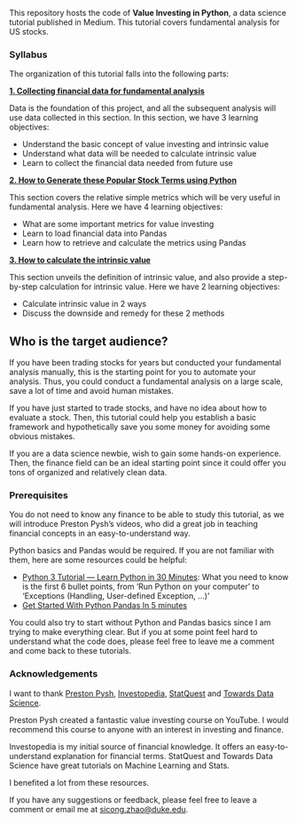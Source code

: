 This repository hosts the code of **Value Investing in Python**, a data science tutorial published in Medium. 
This tutorial covers fundamental analysis for US stocks.

### Syllabus
The organization of this tutorial falls into the following parts:

**[1. Collecting financial data for fundamental analysis](https://medium.com/@luo9137/collecting-financial-data-for-fundamental-analysis-115140f5f162)**

Data is the foundation of this project, and all the subsequent analysis will use data collected in this section. In this section, we have 3 learning objectives:
* Understand the basic concept of value investing and intrinsic value
* Understand what data will be needed to calculate intrinsic value
* Learn to collect the financial data needed from future use

**[2. How to Generate these Popular Stock Terms using Python](https://medium.com/@luo9137/how-to-generate-these-popular-stock-terms-using-python-4e69c6acc6b3)**

This section covers the relative simple metrics which will be very useful in fundamental analysis. 
Here we have 4 learning objectives:
* What are some important metrics for value investing
* Learn to load financial data into Pandas
* Learn how to retrieve and calculate the metrics using Pandas

**[3. How to calculate the intrinsic value](https://medium.com/@luo9137/how-to-calculate-the-intrinsic-value-of-a-stock-31c0312586a3)**

This section unveils the definition of intrinsic value, and also provide a step-by-step calculation for intrinsic value. Here we have 2 learning objectives:
* Calculate intrinsic value in 2 ways
* Discuss the downside and remedy for these 2 methods

## Who is the target audience?
If you have been trading stocks for years but conducted your fundamental analysis manually, this is the starting point for you to automate your analysis. Thus, you could conduct a fundamental analysis on a large scale, save a lot of time and avoid human mistakes.

If you have just started to trade stocks, and have no idea about how to evaluate a stock. Then, this tutorial could help you establish a basic framework and hypothetically save you some money for avoiding some obvious mistakes.

If you are a data science newbie, wish to gain some hands-on experience. Then, the finance field can be an ideal starting point since it could offer you tons of organized and relatively clean data.

### Prerequisites
You do not need to know any finance to be able to study this tutorial, as we will introduce Preston Pysh’s videos, who did a great job in teaching financial concepts in an easy-to-understand way.

Python basics and Pandas would be required. If you are not familiar with them, here are some resources could be helpful:

* [Python 3 Tutorial — Learn Python in 30 Minutes](https://www.google.com/url?sa=t&rct=j&q=&esrc=s&source=web&cd=1&ved=2ahUKEwjG64PJ7P_mAhXStVkKHb0WAecQFjAAegQIARAB&url=https%3A%2F%2Fwww.programiz.com%2Fpython-programming%2Ftutorial&usg=AOvVaw20Znr2oKGr-03mkPFz4rZT): What you need to know is the first 6 bullet points, from ‘Run Python on your computer’ to ‘Exceptions (Handling, User-defined Exception, …)’
* [Get Started With Python Pandas In 5 minutes](https://medium.com/bhavaniravi/python-pandas-tutorial-92018da85a33)

You could also try to start without Python and Pandas basics since I am trying to make everything clear. But if you at some point feel hard to understand what the code does, please feel free to leave me a comment and come back to these tutorials.


### Acknowledgements
I want to thank [Preston Pysh](https://www.youtube.com/channel/UCLTdCY-fNXc1GqzIuflK-OQ), [Investopedia](http://investopedia.com/), [StatQuest](https://www.youtube.com/user/joshstarmer) and [Towards Data Science](https://towardsdatascience.com/).

Preston Pysh created a fantastic value investing course on YouTube. I would recommend this course to anyone with an interest in investing and finance.

Investopedia is my initial source of financial knowledge. It offers an easy-to-understand explanation for financial terms.
StatQuest and Towards Data Science have great tutorials on Machine Learning and Stats.

I benefited a lot from these resources.

If you have any suggestions or feedback, please feel free to leave a comment or email me at sicong.zhao@duke.edu.
